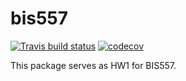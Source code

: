 # bis557
 <!-- badges: start -->
  [![Travis build status](https://travis-ci.com/siqiangsu/bis557.svg?branch=master)](https://travis-ci.com/siqiangsu/bis557)
  [![codecov](https://codecov.io/github/siqiangsu/bis557/branch/master/graphs/badge.svg)](https://codecov.io/github/codecov/example-r)
  <!-- badges: end -->
This package serves as HW1 for BIS557.
